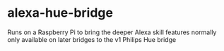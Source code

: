 # alexa-hue-bridge
Runs on a Raspberry Pi to bring the deeper Alexa skill features normally only available on later bridges to the v1 Philips Hue bridge
